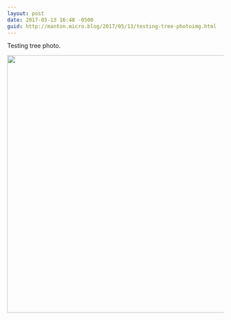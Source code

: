 ```yaml
---
layout: post
date: 2017-05-13 16:48 -0500
guid: http://manton.micro.blog/2017/05/13/testing-tree-photoimg.html
---
```

Testing tree photo.

<img src="http://manton.micro.blog/uploads/2017/f7443b5425.jpg" width="600" height="600" style="height: auto" />
